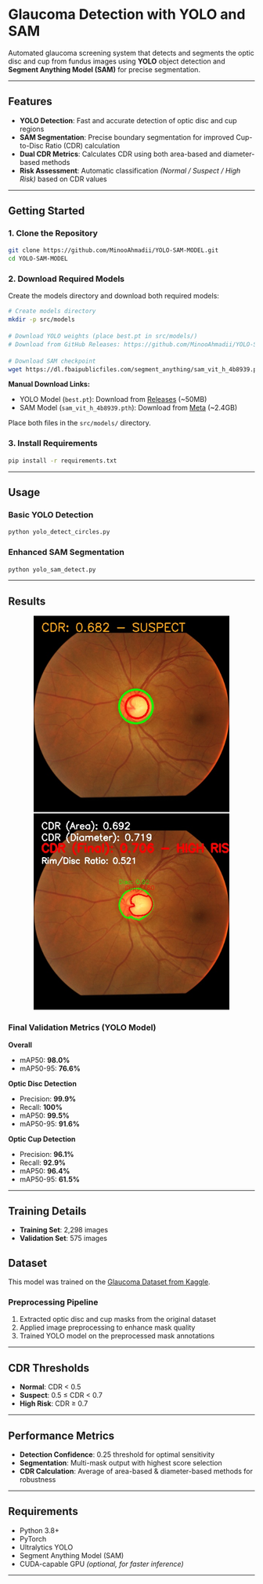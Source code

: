 # Glaucoma Detection with YOLO and SAM

Automated glaucoma screening system that detects and segments the optic disc and cup from fundus images using **YOLO** object detection and **Segment Anything Model (SAM)** for precise segmentation.

---

## Features
- **YOLO Detection**: Fast and accurate detection of optic disc and cup regions  
- **SAM Segmentation**: Precise boundary segmentation for improved Cup-to-Disc Ratio (CDR) calculation  
- **Dual CDR Metrics**: Calculates CDR using both area-based and diameter-based methods  
- **Risk Assessment**: Automatic classification *(Normal / Suspect / High Risk)* based on CDR values  

---

## Getting Started

### 1. Clone the Repository
```bash
git clone https://github.com/MinooAhmadii/YOLO-SAM-MODEL.git
cd YOLO-SAM-MODEL
```

### 2. Download Required Models
Create the models directory and download both required models:

```bash
# Create models directory
mkdir -p src/models

# Download YOLO weights (place best.pt in src/models/)
# Download from GitHub Releases: https://github.com/MinooAhmadii/YOLO-SAM-MODEL/releases

# Download SAM checkpoint
wget https://dl.fbaipublicfiles.com/segment_anything/sam_vit_h_4b8939.pth -P src/models/
```

**Manual Download Links:**
- YOLO Model (`best.pt`): Download from [Releases](https://github.com/MinooAhmadii/YOLO-SAM-MODEL/releases) (~50MB)  
- SAM Model (`sam_vit_h_4b8939.pth`): Download from [Meta](https://dl.fbaipublicfiles.com/segment_anything/sam_vit_h_4b8939.pth) (~2.4GB)  

Place both files in the `src/models/` directory.  

### 3. Install Requirements
```bash
pip install -r requirements.txt
```

---

## Usage

### Basic YOLO Detection
```bash
python yolo_detect_circles.py
```

### Enhanced SAM Segmentation
```bash
python yolo_sam_detect.py
```

---

## Results

<p align="center">
  <img src="images/detected_glaucoma.jpg" width="400" alt="YOLO Detection"/>
  <img src="images/sam_result.jpg" width="400" alt="SAM Segmentation"/>
</p>

### Final Validation Metrics (YOLO Model)

**Overall**
- mAP50: **98.0%**
- mAP50-95: **76.6%**

**Optic Disc Detection**
- Precision: **99.9%**
- Recall: **100%**
- mAP50: **99.5%**
- mAP50-95: **91.6%**

**Optic Cup Detection**
- Precision: **96.1%**
- Recall: **92.9%**
- mAP50: **96.4%**
- mAP50-95: **61.5%**

---

## Training Details
- **Training Set**: 2,298 images  
- **Validation Set**: 575 images  

## Dataset
This model was trained on the [Glaucoma Dataset from Kaggle](https://www.kaggle.com/datasets/arnavjain1/glaucoma-datasets).

### Preprocessing Pipeline
1. Extracted optic disc and cup masks from the original dataset  
2. Applied image preprocessing to enhance mask quality  
3. Trained YOLO model on the preprocessed mask annotations 

---

## CDR Thresholds
- **Normal**: CDR < 0.5  
- **Suspect**: 0.5 ≤ CDR < 0.7  
- **High Risk**: CDR ≥ 0.7  

---

## Performance Metrics
- **Detection Confidence**: 0.25 threshold for optimal sensitivity  
- **Segmentation**: Multi-mask output with highest score selection  
- **CDR Calculation**: Average of area-based & diameter-based methods for robustness  

---

## Requirements
- Python 3.8+  
- PyTorch  
- Ultralytics YOLO  
- Segment Anything Model (SAM)  
- CUDA-capable GPU *(optional, for faster inference)*  

---
